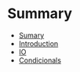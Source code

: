 # Summary

* [Sumary](README.md)
* [Introduction](introduction.md)
* [IO](io.md)
* [Condicionals](condicionals.md)

